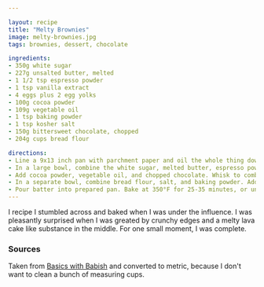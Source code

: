 ```yaml
---

layout: recipe
title: "Melty Brownies"
image: melty-brownies.jpg
tags: brownies, dessert, chocolate

ingredients:
- 350g white sugar
- 227g unsalted butter, melted
- 1 1/2 tsp espresso powder
- 1 tsp vanilla extract 
- 4 eggs plus 2 egg yolks
- 100g cocoa powder
- 109g vegetable oil
- 1 tsp baking powder
- 1 tsp kosher salt
- 150g bittersweet chocolate, chopped
- 204g cups bread flour

directions:
- Line a 9x13 inch pan with parchment paper and oil the whole thing down with vegetable oil.
- In a large bowl, combine the white sugar, melted butter, espresso powder, and vanilla extract and eggs. Whisk to combine. 
- Add cocoa powder, vegetable oil, and chopped chocolate. Whisk to combine.
- In a separate bowl, combine bread flour, salt, and baking powder. Add to the rest of the ingredients and stir to combine. Don’t worry about overmixing.
- Pour batter into prepared pan. Bake at 350°F for 25-35 minutes, or until your desired doneness has been achieved.
---
```


I recipe I stumbled across and baked when I was under the influence. I was pleasantly surprised when I was 
greated by crunchy edges and a melty lava cake like substance in the middle. For one small moment, I was complete.

### Sources
Taken from [Basics with Babish](https://basicswithbabish.co/basicsepisodes/brownies) and converted to metric, because I don't want to clean a bunch of measuring cups.